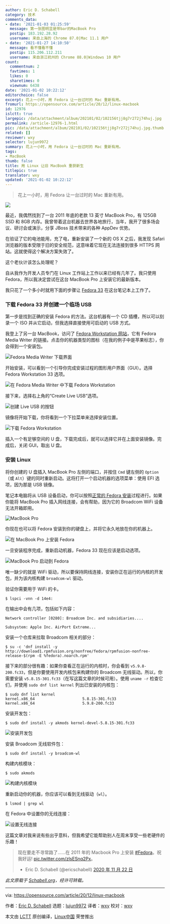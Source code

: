 ```yaml
---
author: Eric D. Schabell
category: 技术
comments_data:
- date: '2021-01-03 01:25:59'
  message: 第一张图明显是带bar的MacBook Pro
  postip: 183.192.28.92
  username: 来自上海的 Chrome 87.0|Mac 11.1 用户
- date: '2021-01-27 14:10:50'
  message: 看不懂看不懂
  postip: 115.206.112.211
  username: 来自浙江杭州的 Chrome 88.0|Windows 10 用户
count:
  commentnum: 2
  favtimes: 1
  likes: 0
  sharetimes: 0
  viewnum: 6438
date: '2021-01-02 10:22:12'
editorchoice: false
excerpt: 花上一小时，用 Fedora 让一台过时的 Mac 重新有用。
fromurl: https://opensource.com/article/20/12/linux-macbook
id: 12976
islctt: true
largepic: /data/attachment/album/202101/02/102156tjj8g7r272j74huj.jpg
permalink: /article-12976-1.html
pic: /data/attachment/album/202101/02/102156tjj8g7r272j74huj.jpg.thumb.jpg
related: []
reviewer: wxy
selector: lujun9972
summary: 花上一小时，用 Fedora 让一台过时的 Mac 重新有用。
tags:
- MacBook
thumb: false
title: 用 Linux 让旧 MacBook 重获新生
titlepic: true
translator: wxy
updated: '2021-01-02 10:22:12'
---
```



> 
> 花上一小时，用 Fedora 让一台过时的 Mac 重新有用。
> 
> 
> 


![](/data/attachment/album/202101/02/102156tjj8g7r272j74huj.jpg)


最近，我偶然找到了一台 2011 年底的老款 13 英寸 MacBook Pro，有 125GB SSD 和 8GB 内存。我曾带着这台机器去世界各地旅行，当年，我开了很多场会议、研讨会或演示，分享 JBoss 技术带来的各种 AppDev 优势。


在验证了它的电池能用，充了电，重新安装了一个新的 OS X 之后，我发现 Safari 浏览器的版本受限于旧的安全规范，这意味着它现在无法连接到很多 HTTPS 网站。这就使得这个解决方案失效了。


这个老伙计该怎么处理呢？


自从我作为开发人员专门在 Linux 工作站上工作以来已经有几年了。我只使用 Fedora，所以我决定尝试在这台 MacBook Pro 上安装它的最新版本。


我只花了一个多小时就用下面的步骤让 [Fedora 33](https://getfedora.org/en/) 在这台笔记本上工作了。


### 下载 Fedora 33 并创建一个临场 USB


第一步是找到正确的安装 Fedora 的方法。这台机器有一个 CD 插槽，所以可以刻录一个 ISO 并从它启动，但我选择直接使用可启动的 USB 方式。


我登上了另一台 MacBook，访问了 [Fedora Workstation 网站](https://getfedora.org/en/workstation/download/)，它有 Fedora Media Writer 的链接。点击你的机器类型的图标（在我的例子中是苹果标志），你会得到一个安装包。


![Fedora Media Writer 下载界面](/data/attachment/album/202101/02/102214er9gtirp1f96nnmz.png "Fedora Media Writer download screen")


开始安装，可以看到一个引导你完成安装过程的图形用户界面（GUI）。选择 Fedora Workstation 33 选项。


![在 Fedora Media Writer 中下载 Fedora Workstation](/data/attachment/album/202101/02/102214ga184lakyj89jll4.png "Fedora Workstation download in Fedora Media Writer")


接下来，选择右上角的“Create Live USB”选项。


![创建 Live USB 的按钮](/data/attachment/album/202101/02/102215byrydjhndezjndhe.png "Create Live USB button")


镜像将开始下载，你将看到一个下拉菜单来选择安装位置。


![下载 Fedora Workstation](/data/attachment/album/202101/02/102215ljeh5zehchf598sg.png "Downloading Fedora Workstation")


插入一个有足够空间的 U 盘，下载完成后，就可以选择它并在上面安装镜像。完成后，关闭 GUI，取出 U 盘。


### 安装 Linux


将你创建的 U 盘插入 MacBook Pro 左侧的端口，并按住 `Cmd` 键左侧的 `Option`（或 `Alt`）键的同时重新启动。这将打开一个启动机器的选项菜单：使用 EFI 选项，因为那是 USB 镜像。


笔记本电脑将从 USB 设备启动，你可以按照[正常的 Fedora 安装](https://docs.fedoraproject.org/en-US/fedora/f33/install-guide/install/Booting_the_Installation/)过程进行。如果你能将 MacBook Pro 插入网线连接，会有帮助，因为它的 Broadcom WiFi 设备无法开箱即用。


![MacBook Pro](/data/attachment/album/202101/02/102215v6hhnbq2s83hobqz.jpg "MacBook Pro")


你现在也可以将 Fedora 安装到你的硬盘上，并将它永久地放在你的机器上。


![在 MacBook Pro 上安装 Fedora](/data/attachment/album/202101/02/102216z4dh4b4jpj3xzwdw.jpg "Installing Fedora on MacBook Pro")


一旦安装程序完成，重新启动机器，Fedora 33 现在应该是启动选项。


![MacBook Pro 启动到 Fedora](/data/attachment/album/202101/02/102216zmmmmk170lzjwppd.jpg "MacBook Pro booting into Fedora")


唯一缺少的就是 WiFi 驱动，所以要保持网线连接，安装你正在运行的内核的开发包，并为该内核构建 `broadcom-wl` 驱动。


验证你需要用于 WiFi 的卡。



```
$ lspci -vnn -d 14e4:

```

在输出中会有几项，包括如下内容：



```
Network controller [0280]: Broadcom Inc. and subsidiaries....

Subsystem: Apple Inc. AirPort Extreme...

```

安装一个仓库来拉取 Broadcom 相关的部分：



```
$ su -c 'dnf install -y http://download1.rpmfusion.org/nonfree/fedora/rpmfusion-nonfree-release-$(rpm -E %fedora).noarch.rpm'

```

接下来的部分很有趣：如果你查看正在运行的内核时，你会看到 `v5.9.8-200.fc33`，但是你要使用开发内核包来构建你的 Broadcom 无线驱动。所以，你需要安装 `v5.8.15-301.fc33`（在写这篇文章的时候可用）。使用 `uname -r` 检查它们，并使用 `sudo dnf list kernel` 列出已安装的内核包：



```
$ sudo dnf list kernel
kernel.x86_64                     5.8.15-301.fc33
kernel.x86_64                     5.9.8-200.fc33

```

安装开发包：



```
$ sudo dnf install -y akmods kernel-devel-5.8.15-301.fc33

```

![安装开发包](/data/attachment/album/202101/02/102216k92232xuzm9axrum.jpg "Installing development packages")


安装 Broadcom 无线软件包：



```
$ sudo dnf install -y broadcom-wl

```

构建内核模块：



```
$ sudo akmods

```

![构建内核模块](/data/attachment/album/202101/02/102217f3z54al4ff3waf54.jpg "Building the kernel module")


重新启动你的机器，你应该可以看到无线驱动（`wl`）。



```
$ lsmod | grep wl

```

在 Fedora 中设置你的无线连接：


![设置无线连接](/data/attachment/album/202101/02/102217hepdin3if5ghhafr.jpg "Set up wireless connection")


这篇文章对我来说有些出乎意料，但我希望它能帮助别人在周末享受一些老硬件的乐趣！



> 
> 现在要走不寻常路了……在 2011 年的 Macbook Pro 上安装 [#Fedora](https://twitter.com/hashtag/Fedora?src=hash&ref_src=twsrc%5Etfw)。祝我好运! [pic.twitter.com/zlsESnq2Px](https://t.co/zlsESnq2Px)。
> 
> 
> * Eric D. Schabell (@ericschabell) [2020 年 11 月 22 日](https://twitter.com/ericschabell/status/1330434517883121665?ref_src=twsrc%5Etfw)
> 
> 
> 


*此文原载于 [Schabell.org](https://www.schabell.org/2020/11/installing-fedora33-on-macbook-pro-13inch-late-2011.html)，经许可转载。*




---


via: <https://opensource.com/article/20/12/linux-macbook>


作者：[Eric D. Schabell](https://opensource.com/users/eschabell) 选题：[lujun9972](https://github.com/lujun9972) 译者：[wxy](https://github.com/wxy) 校对：[wxy](https://github.com/wxy)


本文由 [LCTT](https://github.com/LCTT/TranslateProject) 原创编译，[Linux中国](https://linux.cn/) 荣誉推出
